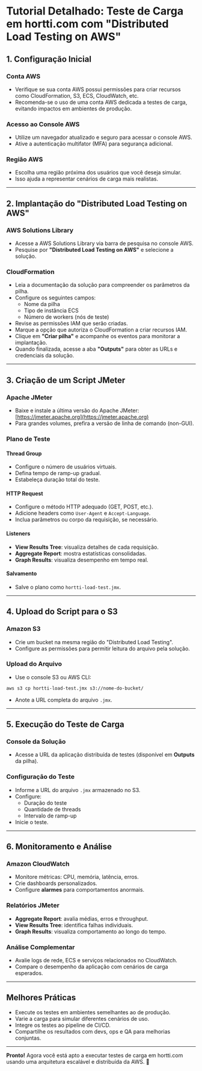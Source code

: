 # Tutorial Detalhado: Teste de Carga em hortti.com com "Distributed Load Testing on AWS"

## 1. Configuração Inicial

### Conta AWS
- Verifique se sua conta AWS possui permissões para criar recursos como CloudFormation, S3, ECS, CloudWatch, etc.
- Recomenda-se o uso de uma conta AWS dedicada a testes de carga, evitando impactos em ambientes de produção.

### Acesso ao Console AWS
- Utilize um navegador atualizado e seguro para acessar o console AWS.
- Ative a autenticação multifator (MFA) para segurança adicional.

### Região AWS
- Escolha uma região próxima dos usuários que você deseja simular.
- Isso ajuda a representar cenários de carga mais realistas.

---

## 2. Implantação do "Distributed Load Testing on AWS"

### AWS Solutions Library
- Acesse a AWS Solutions Library via barra de pesquisa no console AWS.
- Pesquise por **"Distributed Load Testing on AWS"** e selecione a solução.

### CloudFormation
- Leia a documentação da solução para compreender os parâmetros da pilha.
- Configure os seguintes campos:
  - Nome da pilha
  - Tipo de instância ECS
  - Número de workers (nós de teste)
- Revise as permissões IAM que serão criadas.
- Marque a opção que autoriza o CloudFormation a criar recursos IAM.
- Clique em **"Criar pilha"** e acompanhe os eventos para monitorar a implantação.
- Quando finalizada, acesse a aba **"Outputs"** para obter as URLs e credenciais da solução.

---

## 3. Criação de um Script JMeter

### Apache JMeter
- Baixe e instale a última versão do Apache JMeter: [https://jmeter.apache.org](https://jmeter.apache.org)
- Para grandes volumes, prefira a versão de linha de comando (non-GUI).

### Plano de Teste

#### Thread Group
- Configure o número de usuários virtuais.
- Defina tempo de ramp-up gradual.
- Estabeleça duração total do teste.

#### HTTP Request
- Configure o método HTTP adequado (GET, POST, etc.).
- Adicione headers como `User-Agent` e `Accept-Language`.
- Inclua parâmetros ou corpo da requisição, se necessário.

#### Listeners
- **View Results Tree**: visualiza detalhes de cada requisição.
- **Aggregate Report**: mostra estatísticas consolidadas.
- **Graph Results**: visualiza desempenho em tempo real.

#### Salvamento
- Salve o plano como `hortti-load-test.jmx`.

---

## 4. Upload do Script para o S3

### Amazon S3
- Crie um bucket na mesma região do "Distributed Load Testing".
- Configure as permissões para permitir leitura do arquivo pela solução.

### Upload do Arquivo
- Use o console S3 ou AWS CLI:
```bash
aws s3 cp hortti-load-test.jmx s3://nome-do-bucket/
```
- Anote a URL completa do arquivo `.jmx`.

---

## 5. Execução do Teste de Carga

### Console da Solução
- Acesse a URL da aplicação distribuída de testes (disponível em **Outputs** da pilha).

### Configuração do Teste
- Informe a URL do arquivo `.jmx` armazenado no S3.
- Configure:
  - Duração do teste
  - Quantidade de threads
  - Intervalo de ramp-up
- Inicie o teste.

---

## 6. Monitoramento e Análise

### Amazon CloudWatch
- Monitore métricas: CPU, memória, latência, erros.
- Crie dashboards personalizados.
- Configure **alarmes** para comportamentos anormais.

### Relatórios JMeter
- **Aggregate Report**: avalia médias, erros e throughput.
- **View Results Tree**: identifica falhas individuais.
- **Graph Results**: visualiza comportamento ao longo do tempo.

### Análise Complementar
- Avalie logs de rede, ECS e serviços relacionados no CloudWatch.
- Compare o desempenho da aplicação com cenários de carga esperados.

---

## Melhores Práticas

- Execute os testes em ambientes semelhantes ao de produção.
- Varie a carga para simular diferentes cenários de uso.
- Integre os testes ao pipeline de CI/CD.
- Compartilhe os resultados com devs, ops e QA para melhorias conjuntas.

---

**Pronto!** Agora você está apto a executar testes de carga em hortti.com usando uma arquitetura escalável e distribuída da AWS. 🚀
